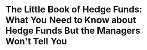 # The Little Book of Hedge Funds: What You Need to Know about Hedge Funds But the Managers Won't Tell You

## 

